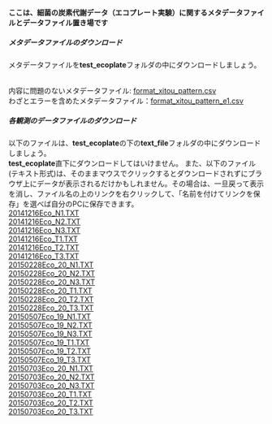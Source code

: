 #### ここは、細菌の炭素代謝データ（エコプレート実験）に関するメタデータファイルとデータファイル置き場です

##### メタデータファイルのダウンロード
メタデータファイルを<b>test_ecoplate</b>フォルダの中にダウンロードしましょう。<br><br>

内容に問題のないメタデータファイル: [format_xitou_pattern.csv](./format_xitou_pattern.csv)<br>
わざとエラーを含めたメタデータファイル：[format_xitou_pattern_e1.csv](./format_xitou_pattern_e1.csv)<br>


##### 各観測のデータファイルのダウンロード
以下のファイルは、<b>test_ecoplate</b>の下の<b>text_file</b>フォルダの中にダウンロードしましょう。<br>
<b>test_ecoplate</b>直下にダウンロードしてはいけません。
また、以下のファイル(テキスト形式)は、そのままマウスでクリックするとダウンロードされずにブラウザ上にデータが表示されるだけかもしれません。その場合は、一旦戻って表示を消し、ファイル名の上のリンクを右クリックして、「名前を付けてリンクを保存」を選べば自分のPCに保存できます。<br>
[20141216Eco_N1.TXT](./text_file/20141216Eco_N1.TXT)<br>
[20141216Eco_N2.TXT](./text_file/20141216Eco_N2.TXT)<br>
[20141216Eco_N3.TXT](./text_file/20141216Eco_N3.TXT)<br>
[20141216Eco_T1.TXT](./text_file/20141216Eco_T1.TXT)<br>
[20141216Eco_T2.TXT](./text_file/20141216Eco_T2.TXT)<br>
[20141216Eco_T3.TXT](./text_file/20141216Eco_T3.TXT)<br>
[20150228Eco_20_N1.TXT](./text_file/20150228Eco_20_N1.TXT)<br>
[20150228Eco_20_N2.TXT](./text_file/20150228Eco_20_N2.TXT)<br>
[20150228Eco_20_N3.TXT](./text_file/20150228Eco_20_N3.TXT)<br>
[20150228Eco_20_T1.TXT](./text_file/20150228Eco_20_T1.TXT)<br>
[20150228Eco_20_T2.TXT](./text_file/20150228Eco_20_T2.TXT)<br>
[20150228Eco_20_T3.TXT](./text_file/20150228Eco_20_T3.TXT)<br>
[20150507Eco_19_N1.TXT](./text_file/20150507Eco_19_N1.TXT)<br>
[20150507Eco_19_N2.TXT](./text_file/20150507Eco_19_N2.TXT)<br>
[20150507Eco_19_N3.TXT](./text_file/20150507Eco_19_N3.TXT)<br>
[20150507Eco_19_T1.TXT](./text_file/20150507Eco_19_T1.TXT)<br>
[20150507Eco_19_T2.TXT](./text_file/20150507Eco_19_T2.TXT)<br>
[20150507Eco_19_T3.TXT](./text_file/20150507Eco_19_T3.TXT)<br>
[20150703Eco_20_N1.TXT](./text_file/20150703Eco_20_N1.TXT)<br>
[20150703Eco_20_N2.TXT](./text_file/20150703Eco_20_N2.TXT)<br>
[20150703Eco_20_N3.TXT](./text_file/20150703Eco_20_N3.TXT)<br>
[20150703Eco_20_T1.TXT](./text_file/20150703Eco_20_T1.TXT)<br>
[20150703Eco_20_T2.TXT](./text_file/20150703Eco_20_T2.TXT)<br>
[20150703Eco_20_T3.TXT](./text_file/20150703Eco_20_T3.TXT)<br>




